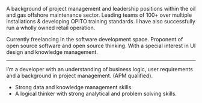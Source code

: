 A background of project management and leadership positions within the oil and gas offshore maintenance sector. Leading teams of 100+ over multiple installations & developing OPITO training standards. I have also successfully run a wholly owned retail operation.

Currently freelancing in the software development space. Proponent of open source software and open source thinking. With a special interest in UI design and knowledge management.

---

I’m a developer with an understanding of business logic, user requirements and a background in project management. (APM qualified).

- Strong data and knowledge management skills.
- A logical thinker with strong analytical and problem solving skills.
